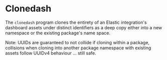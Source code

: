 # Clonedash

The `clonedash` program clones the entirety of an Elastic integration's
dashboard assets under distinct identifiers as a deep copy either into
a new namespace or the existing package's name space.

Note: UUIDs are guaranteed to not collide if cloning within a package,
collisions when cloning into another package namespace with existing assets
follow UUIDv4 behaviour ... still safe.